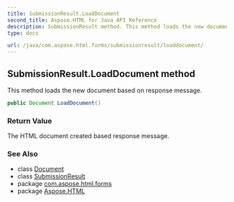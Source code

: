 ```yaml
---
title: SubmissionResult.LoadDocument
second_title: Aspose.HTML for Java API Reference
description: SubmissionResult method. This method loads the new document based on response message
type: docs

url: /java/com.aspose.html.forms/submissionresult/loaddocument/
---
```

## SubmissionResult.LoadDocument method

This method loads the new document based on response message.

```java
public Document LoadDocument()
```

### Return Value

The HTML document created based response message.

### See Also

* class [Document](../../../com.aspose.html.dom/document/)
* class [SubmissionResult](../)
* package [com.aspose.html.forms](../../../com.aspose.html.forms/)
* package [Aspose.HTML](../../../)
